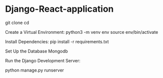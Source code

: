 # Django-React-application

git clone <your-django-repo-url>
cd <your-django-project-directory>

Create a Virtual Environment:
python3 -m venv env
source env/bin/activate 

Install Dependencies:
pip install -r requirements.txt

Set Up the Database Mongodb


Run the Django Development Server:

python manage.py runserver
